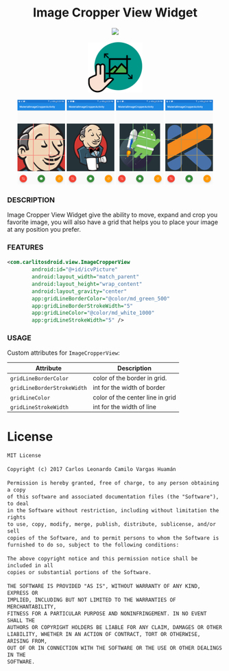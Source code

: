 <h1 align="center">Image Cropper View Widget</h1>

<p align="center">
    <a target="_blank" href="https://jitpack.io/#CarlitosDroid/android-ImageCropperView"><img src="https://jitpack.io/v/CarlitosDroid/android-ImageCropperView.svg"></a>
</p>

<p align="center">
    <img src="screenshots/image_cropper_view.png" alt="icon" width="25%"/>
</p>

<p align="center">
    <img src="screenshots/jenkins_expanded.png" alt="icon" width="22%"/>
    <img src="screenshots/jenkins_original.png" alt="icon" width="22%"/>
    <img src="screenshots/jetpack_movement.png" alt="icon" width="22%"/>
    <img src="screenshots/kotlin_expanded.png" alt="icon" width="22%"/>
</p>

### DESCRIPTION
Image Cropper View Widget give the ability to move, expand and crop you favorite image,
you will also have a grid that helps you to place your image at any position you prefer.


### FEATURES
```xml
<com.carlitosdroid.view.ImageCropperView
        android:id="@+id/icvPicture"
        android:layout_width="match_parent"
        android:layout_height="wrap_content"
        android:layout_gravity="center"
        app:gridLineBorderColor="@color/md_green_500"
        app:gridLineBorderStrokeWidth="5"
        app:gridLineColor="@color/md_white_1000"
        app:gridLineStrokeWidth="5" />
```

### USAGE
Custom attributes for `ImageCropperView`:

| Attribute | Description |
| --- | --- |
| `gridLineBorderColor` | color of the border in grid. |
| `gridLineBorderStrokeWidth` | int for the width of border |
| `gridLineColor` | color of the center line in grid |
| `gridLineStrokeWidth` | int for the width of line |

License
=======

    MIT License
    
    Copyright (c) 2017 Carlos Leonardo Camilo Vargas Huamán
    
    Permission is hereby granted, free of charge, to any person obtaining a copy
    of this software and associated documentation files (the "Software"), to deal
    in the Software without restriction, including without limitation the rights
    to use, copy, modify, merge, publish, distribute, sublicense, and/or sell
    copies of the Software, and to permit persons to whom the Software is
    furnished to do so, subject to the following conditions:
    
    The above copyright notice and this permission notice shall be included in all
    copies or substantial portions of the Software.
    
    THE SOFTWARE IS PROVIDED "AS IS", WITHOUT WARRANTY OF ANY KIND, EXPRESS OR
    IMPLIED, INCLUDING BUT NOT LIMITED TO THE WARRANTIES OF MERCHANTABILITY,
    FITNESS FOR A PARTICULAR PURPOSE AND NONINFRINGEMENT. IN NO EVENT SHALL THE
    AUTHORS OR COPYRIGHT HOLDERS BE LIABLE FOR ANY CLAIM, DAMAGES OR OTHER
    LIABILITY, WHETHER IN AN ACTION OF CONTRACT, TORT OR OTHERWISE, ARISING FROM,
    OUT OF OR IN CONNECTION WITH THE SOFTWARE OR THE USE OR OTHER DEALINGS IN THE
    SOFTWARE.


